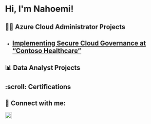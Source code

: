 <h1>Hi, I'm Nahoemi!</h1>

<h2>👨‍💻 Azure Cloud Administrator Projects</h2>

- <b>[Implementing Secure Cloud Governance at “Contoso Healthcare”](https://github.com/NahoemiP/Microsoft-Azure-Administrator-Projects/blob/71ae648b88633dd7e3fe125301470b4a64d085d9/Implementing%20Secure%20Cloud%20Governance%20at%20%E2%80%9CContoso%20Healthcare%E2%80%9D.pdf)</b>
  - 

<h2>📊 Data Analyst Projects</h2>

<h2>:scroll: Certifications</h2>
<h2> 🤳 Connect with me:</h2>

<a href="https://www.linkedin.com/in/nahoemipablo" target="_blank">
  <img align="left" alt="Nahoemipablo | LinkedIn" width="22px" src="https://cdn.jsdelivr.net/npm/simple-icons@v3/icons/linkedin.svg">
</a>

<!--
**NahoemiP/NahoemiP** is a ✨ _special_ ✨ repository because its `README.md` (this file) appears on your GitHub profile.

Here are some ideas to get you started:

- 🔭 I’m currently working on ...
- 🌱 I’m currently learning ...
- 👯 I’m looking to collaborate on ...
- 🤔 I’m looking for help with ...
- 💬 Ask me about ...
- 📫 How to reach me: ...
- 😄 Pronouns: ...
- ⚡ Fun fact: ...
-->

